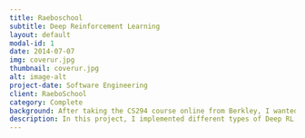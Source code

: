 ```yaml
---
title: Raeboschool
subtitle: Deep Reinforcement Learning 
layout: default
modal-id: 1
date: 2014-07-07
img: coverur.jpg
thumbnail: coverur.jpg
alt: image-alt
project-date: Software Engineering
client: RaeboSchool
category: Complete
background: After taking the CS294 course online from Berkley, I wanted to get more familiar with the algorithms and really understand them at a implementation level. Around this time, OpenAI just realized that Roboschool environment, so I knew I had to try it out!
description: In this project, I implemented different types of Deep RL algorithms for the awesome Roboschool environment from OpenAI. I also tried out a new algorithm called Advantage Actor-Suggester, which was my attempt at combining deep Q-learning and advantage actor-critic methods, for which you can find the paper in this link.
---
```

